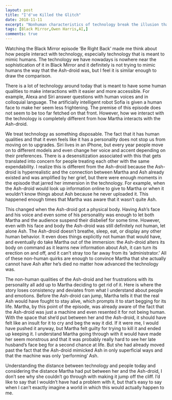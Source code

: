 ```yaml
---
layout: post
title: "I'd've Killed the Glitch"
date: 2018-11-11
excerpt: "Nonhuman characteristics of technology break the illusion that we're interacting with other people."
tags: [Black Mirror,Owen Harris,AI,]
comments: true
---
```



Watching the Black Mirror episode ‘Be Right Back’ made me think about how people interact with technology, especially technology that is meant to mimic humans. The technology we have nowadays is nowhere near the sophistication of it in Black Mirror and it definitely is not trying to mimic humans the way that the Ash-droid was, but I feel it is similar enough to draw the comparison.

There is a lot of technology around today that is meant to have some human qualities to make interactions with it easier and more accessible. For example, Alexa and Siri answer questions with human voices and in colloquial language. The artificially intelligent robot Sofia is given a human face to make her seem less frightening. The premise of this episode does not seem to be too far fetched on that front. However, how we interact with the technology is completely different from how Martha interacts with the Ash-droid.

We treat technology as something disposable. The fact that it has human qualities and that it even feels like it has a personality does not stop us from moving on to upgrades. Siri lives in an iPhone, but every year people move on to different models and even change her voice and accent depending on their preferences. There is a desensitization associated with this that gets translated into concern for people treating each other with the same expendability. I realize this is different from the Ash-droid because the Ash-droid is hyperrealistic and the connection between Martha and Ash already existed and was amplified by her grief, but there were enough moments in the episode that jarred her immersion in the technology. For example, when the Ash-droid would look up information online to give to Martha or when it wouldn’t know things about Ash because he never uploaded it. This happened enough times that Martha was aware that it wasn’t quite Ash.

This changed when the Ash-droid got a physical body. Having Ash’s face and his voice and even some of his personality was enough to let both Martha and the audience suspend their disbelief for some time. However, even with his face and body the Ash-droid was still definitely not human, let alone Ash. The Ash-droid doesn’t breathe, sleep, eat, or display any other human behavior. It even does things explicitly not human that would have, and eventually do take Martha out of the immersion: the Ash-droid alters its body on command as it learns new information about Ash, it can turn its erection on and off, and it can’t stray too far away from its ‘administrator.’ All of these non-human quirks are enough to convince Martha that she actually cannot have Ash after he’s died no matter how advanced the technology was.

The non-human qualities of the Ash-droid and her frustrations with its personality all add up to Martha deciding to get rid of it. Here is where the story loses consistency and deviates from what I understand about people and emotions. Before the Ash-droid can jump, Martha tells it that the real Ash would have fought to stay alive, which prompts it to start begging for its life. Martha, by this point of the episode, was already aware of the fact that the Ash-droid was just a machine and even resented it for not being human. With the space that she’d put between her and the Ash-droid, it should have felt like an insult for it to cry and beg the way it did. If it were me, I would have pushed it anyway, but Martha felt guilty for trying to kill it and ended up keeping it. I understand Martha going through with it would have made her seem monstrous and that it was probably really hard to see her late husband’s face beg for a second chance at life. But she had already moved past the fact that the Ash-droid mimicked Ash in only superficial ways and that the machine was only ‘performing’ Ash.

Understanding the distance between technology and people today and considering the distance Martha had put between her and the Ash-droid, I don’t see why she couldn’t go through with making it jump off the cliff. I’d like to say that I wouldn’t have had a problem with it, but that’s easy to say when I can’t exactly imagine a world in which this would actually happen to me.
